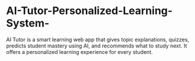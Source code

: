 # AI-Tutor-Personalized-Learning-System-
 AI Tutor is a smart learning web app that gives topic explanations, quizzes, predicts student mastery using AI, and recommends what to study next. It offers a personalized learning experience for every student.
